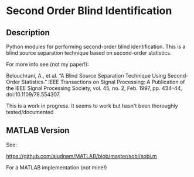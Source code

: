# Second Order Blind Identification

## Description

Python modules for performing second-order blind identification. This is a blind source  separation technique based on second-order statistics. 

For more info see (not my paper!): 

Belouchrani, A., et al. “A Blind Source Separation Technique Using Second-Order Statistics.” IEEE Transactions on Signal Processing: A Publication of the IEEE Signal Processing Society, vol. 45, no. 2, Feb. 1997, pp. 434–44, doi:10.1109/78.554307.

This is a work in progress. It seems to work but hasn't been thoroughly tested/documented

## MATLAB Version

See:

https://github.com/aludnam/MATLAB/blob/master/sobi/sobi.m

For a MATLAB implementation (not mine!)

